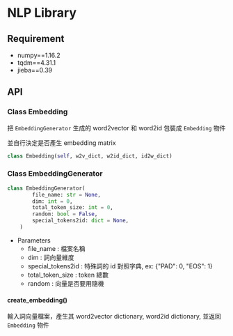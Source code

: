 # NLP Library

## Requirement

- numpy==1.16.2
- tqdm==4.31.1
- jieba==0.39

## API

### Class Embedding

把 `EmbeddingGenerator` 生成的 word2vector 和 word2id 包裝成 `Embedding` 物件

並自行決定是否產生 embedding matrix

```python
class Embedding(self, w2v_dict, w2id_dict, id2w_dict)
```

### Class EmbeddingGenerator

```python
class EmbeddingGenerator(
        file_name: str = None,
        dim: int = 0,
        total_token_size: int = 0,
        random: bool = False,
        special_tokens2id: dict = None,
    )
```

- Parameters
  - file_name : 檔案名稱
  - dim : 詞向量維度
  - special_tokens2id : 特殊詞的 id 對照字典, ex: {"PAD": 0, "EOS": 1}
  - total_token_size : token 總數
  - random : 向量是否要用隨機

#### create_embedding()

輸入詞向量檔案，產生其 word2vector dictionary, word2id dictionary, 並返回 `Embedding` 物件
